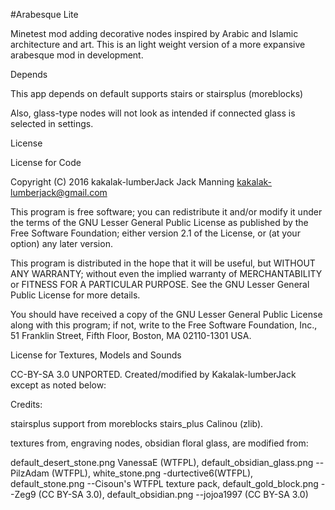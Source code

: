 #Arabesque Lite

Minetest mod adding decorative nodes inspired by Arabic and Islamic architecture and art. This is an light weight version of a more expansive arabesque mod in development.

Depends

This app depends on default supports stairs or stairsplus (moreblocks)

Also, glass-type nodes will not look as intended if connected glass is selected in settings.

License

License for Code

Copyright (C) 2016 kakalak-lumberJack Jack Manning kakalak-lumberjack@gmail.com

This program is free software; you can redistribute it and/or modify it under the terms of the GNU Lesser General Public License as published by the Free Software Foundation; either version 2.1 of the License, or (at your option) any later version.

This program is distributed in the hope that it will be useful, but WITHOUT ANY WARRANTY; without even the implied warranty of MERCHANTABILITY or FITNESS FOR A PARTICULAR PURPOSE. See the GNU Lesser General Public License for more details.

You should have received a copy of the GNU Lesser General Public License along with this program; if not, write to the Free Software Foundation, Inc., 51 Franklin Street, Fifth Floor, Boston, MA 02110-1301 USA.

License for Textures, Models and Sounds

CC-BY-SA 3.0 UNPORTED. Created/modified by Kakalak-lumberJack except as noted below:

Credits:

stairsplus support from moreblocks stairs_plus Calinou (zlib).

textures from, engraving nodes, obsidian floral glass, are modified from:

default_desert_stone.png VanessaE (WTFPL),  default_obsidian_glass.png --PilzAdam (WTFPL),
white_stone.png -durtective6(WTFPL), default_stone.png --Cisoun's WTFPL texture pack,
default_gold_block.png --Zeg9 (CC BY-SA 3.0), default_obsidian.png --jojoa1997 (CC BY-SA 3.0)
